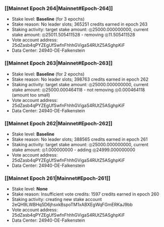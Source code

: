 ### [[Mainnet Epoch 264|Mainnet#Epoch-264]]
* Stake level: **Baseline** (for 3 epochs)
* Stake reason: No leader slots; 365251 credits earned in epoch 263
* Staking activity: target stake amount: ◎25000.000000000, current stake amount: ◎25011.505411528 - removing ◎11.505411528
* Vote account address: 25dZasb4qPYZEgUfSwfnFhhhGVigaS4RUtZ5ASghpKiF
* Data Center: 24940-DE-Falkenstein
### [[Mainnet Epoch 263|Mainnet#Epoch-263]]
* Stake level: **Baseline** (for 2 epochs)
* Stake reason: No leader slots; 398763 credits earned in epoch 262
* Staking activity: target stake amount: ◎25000.000000000, current stake amount: ◎25000.000464118 - not removing ◎0.000464118 (amount too small)
* Vote account address: 25dZasb4qPYZEgUfSwfnFhhhGVigaS4RUtZ5ASghpKiF
* Data Center: 24940-DE-Falkenstein
### [[Mainnet Epoch 262|Mainnet#Epoch-262]]
* Stake level: **Baseline**
* Stake reason: No leader slots; 388565 credits earned in epoch 261
* Staking activity: target stake amount: ◎25000.000000000, current stake amount: ◎1.000000000 - adding ◎24999.000000000
* Vote account address: 25dZasb4qPYZEgUfSwfnFhhhGVigaS4RUtZ5ASghpKiF
* Data Center: 24940-DE-Falkenstein
### [[Mainnet Epoch 261|Mainnet#Epoch-261]]
* Stake level: **None**
* Stake reason: Insufficient vote credits: 1597 credits earned in epoch 260
* Staking activity: creating new stake account 2eQH9LWBHq5D6jhsxkBspoTM1xABXEgWqFGmERKaJ9bb
* Vote account address: 25dZasb4qPYZEgUfSwfnFhhhGVigaS4RUtZ5ASghpKiF
* Data Center: 24940-DE-Falkenstein